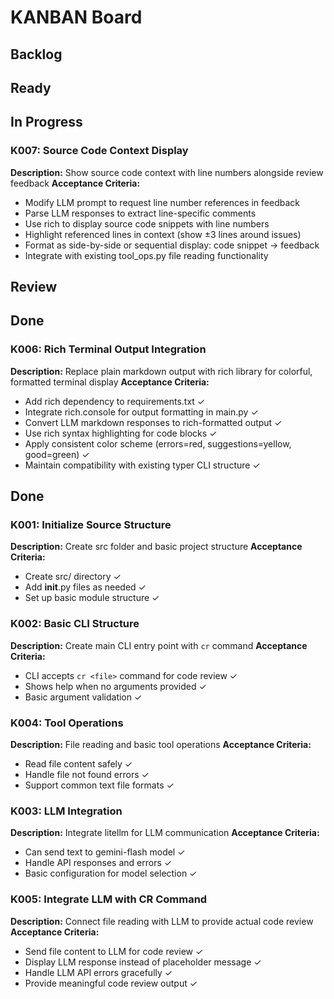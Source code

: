 # KANBAN Board

## Backlog

## Ready

## In Progress

### K007: Source Code Context Display
**Description:** Show source code context with line numbers alongside review feedback
**Acceptance Criteria:**
- Modify LLM prompt to request line number references in feedback
- Parse LLM responses to extract line-specific comments
- Use rich to display source code snippets with line numbers
- Highlight referenced lines in context (show ±3 lines around issues)
- Format as side-by-side or sequential display: code snippet → feedback
- Integrate with existing tool_ops.py file reading functionality

## Review

## Done

### K006: Rich Terminal Output Integration
**Description:** Replace plain markdown output with rich library for colorful, formatted terminal display
**Acceptance Criteria:**
- Add rich dependency to requirements.txt ✓
- Integrate rich.console for output formatting in main.py ✓
- Convert LLM markdown responses to rich-formatted output ✓
- Use rich syntax highlighting for code blocks ✓
- Apply consistent color scheme (errors=red, suggestions=yellow, good=green) ✓
- Maintain compatibility with existing typer CLI structure ✓

## Done

### K001: Initialize Source Structure
**Description:** Create src folder and basic project structure
**Acceptance Criteria:**
- Create src/ directory ✓
- Add __init__.py files as needed ✓
- Set up basic module structure ✓

### K002: Basic CLI Structure
**Description:** Create main CLI entry point with `cr` command
**Acceptance Criteria:**
- CLI accepts `cr <file>` command for code review ✓
- Shows help when no arguments provided ✓
- Basic argument validation ✓

### K004: Tool Operations
**Description:** File reading and basic tool operations
**Acceptance Criteria:**
- Read file content safely ✓
- Handle file not found errors ✓
- Support common text file formats ✓

### K003: LLM Integration
**Description:** Integrate litellm for LLM communication
**Acceptance Criteria:**
- Can send text to gemini-flash model ✓
- Handle API responses and errors ✓
- Basic configuration for model selection ✓

### K005: Integrate LLM with CR Command
**Description:** Connect file reading with LLM to provide actual code review
**Acceptance Criteria:**
- Send file content to LLM for code review ✓
- Display LLM response instead of placeholder message ✓
- Handle LLM API errors gracefully ✓
- Provide meaningful code review output ✓
